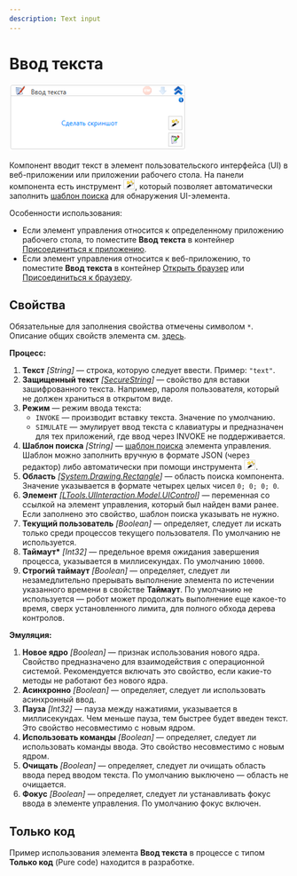 ```yaml
---
description: Text input
---
```


# Ввод текста

![](<../../../.gitbook/assets/image (937).png>)

Компонент вводит текст в элемент пользовательского интерфейса (UI) в веб-приложении или приложении рабочего стола. На панели компонента есть инструмент ![](<../../../.gitbook/assets/image (794).png>), который позволяет автоматически заполнить [шаблон поиска](https://docs.primo-rpa.ru/primo-rpa/primo-studio/process/searchpatterns) для обнаружения UI-элемента.

Особенности использования:
* Если элемент управления относится к определенному приложению рабочего стола, то поместите **Ввод текста** в контейнер [Присоединиться к приложению](https://docs.primo-rpa.ru/primo-rpa/g_elements/osnovnye-elementy/els_desktop/el_desktop_attach).
* Если элемент управления относится к веб-приложению, то поместите **Ввод текста** в контейнер [Открыть браузер](https://docs.primo-rpa.ru/primo-rpa/g_elements/el_basic/els_browser/el_browser_open) или [Присоединиться к браузеру](https://docs.primo-rpa.ru/primo-rpa/g_elements/el_basic/els_browser/el_browser_attach). 

## Свойства
Обязательные для заполнения свойства отмечены символом `*`. Описание общих свойств элемента см. [здесь](https://docs.primo-rpa.ru/primo-rpa/primo-studio/process/elements#svoistva-elementa).


 **Процесс:**
 
1. **Текст** *[String]* — строка, которую следует ввести. Пример: `"text"`.
1. **Защищенный текст** *[[SecureString](https://learn.microsoft.com/ru-Ru/dotnet/api/system.security.securestring?view=netcore-5.1)]* — свойство для вставки зашифрованного текста. Например, пароля пользователя, который не должен храниться в открытом виде.
1. **Режим** — режим ввода текста:
   * `INVOKE` — производит вставку текста. Значение по умолчанию. 
   * `SIMULATE` — эмулирует ввод текста с клавиатуры и предназначен для тех приложений, где ввод через INVOKE не поддерживается. 
1. **Шаблон поиска** *[String]* — [шаблон поиска](https://docs.primo-rpa.ru/primo-rpa/primo-rpa-studio/process/searchpatterns) элемента управления. Шаблон можно заполнить вручную в формате JSON (через редактор) либо автоматически при помощи инструмента ![](<../../../.gitbook/assets/image (794).png>).
1. **Область** *[[System.Drawing.Rectangle](https://learn.microsoft.com/ru-ru/dotnet/api/system.drawing.rectangle?view=net-5.0)]* — область поиска компонента. Значение указывается в формате четырех целых чисел `0; 0; 0; 0`. 
1. **Элемент** *[[LTools.UIInteraction.Model.UIControl](https://docs.primo-rpa.ru/primo-rpa/g_elements/osnovnye-elementy/els_uiinteraction/tipy-dannykh/uicontrol)]* — переменная со ссылкой на элемент управления, который был найден вами ранее. Если заполнено это свойство, шаблон поиска указывать не нужно.
1. **Текущий пользователь** *[Boolean]* — определяет, следует ли искать только среди процессов текущего пользователя. По умолчанию не используется.
1. **Таймаут\*** *[Int32]* — предельное время ожидания завершения процесса, указывается в миллисекундах. По умолчанию `10000`.
1. **Строгий таймаут** *[Boolean]* — определяет, следует ли незамедлительно прерывать выполнение элемента по истечении указанного времени в свойстве **Таймаут**. По умолчанию не используется — робот может продолжать выполнение еще какое-то время, сверх установленного лимита, для полного обхода дерева контролов. 

**Эмуляция:**

1. **Новое ядро** *[Boolean]* — признак использования нового ядра. Свойство предназначено для взаимодействия с операционной системой. Рекомендуется включать это свойство, если какие-то методы не работают без нового ядра.
1. **Асинхронно** *[Boolean]* — определяет, следует ли использовать асинхронный ввод.
1. **Пауза** *[Int32]* — пауза между нажатиями, указывается в миллисекундах. Чем меньше пауза, тем быстрее будет введен текст. Это свойство несовместимо с новым ядром.
1. **Использовать команды** *[Boolean]* — определяет, следует ли использовать команды ввода. Это свойство несовместимо с новым ядром.
1. **Очищать** *[Boolean]* — определяет, следует ли очищать область ввода перед вводом текста. По умолчанию выключено — область не очищается.
1. **Фокус** *[Boolean]* — определяет, следует ли устанавливать фокус ввода в элементе управления. По умолчанию фокус включен.



## Только код

Пример использования элемента **Ввод текста** в процессе с типом **Только код** (Pure code) находится в разработке.



